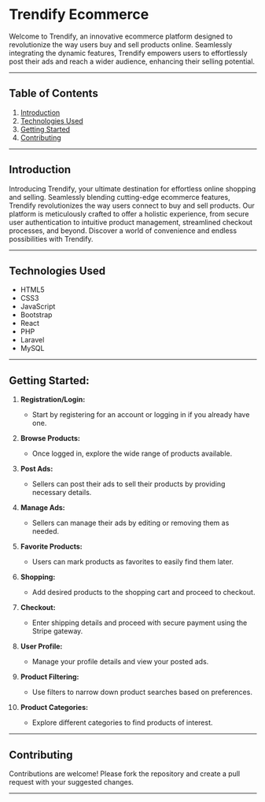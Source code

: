 
# Trendify Ecommerce 

Welcome to Trendify, an innovative ecommerce platform designed to revolutionize the way users buy and sell products online. Seamlessly integrating the dynamic features, Trendify empowers users to effortlessly post their ads and reach a wider audience, enhancing their selling potential.

---

## Table of Contents
1. [Introduction](#introduction)
2. [Technologies Used](#TechnologiesUsed)
3. [Getting Started](#gettingstarted)
4. [Contributing](#Contributing)


---

## Introduction
Introducing Trendify, your ultimate destination for effortless online shopping and selling. Seamlessly blending cutting-edge ecommerce features, Trendify revolutionizes the way users connect to buy and sell products. Our platform is meticulously crafted to offer a holistic experience, from secure user authentication to intuitive product management, streamlined checkout processes, and beyond. Discover a world of convenience and endless possibilities with Trendify.

---

## Technologies Used
- HTML5
- CSS3
- JavaScript
- Bootstrap
- React
- PHP
- Laravel
- MySQL

---

## Getting Started:

1.  **Registration/Login:**
    
    -   Start by registering for an account or logging in if you already have one.
2.  **Browse Products:**
    
    -   Once logged in, explore the wide range of products available.
3.  **Post Ads:**
    
    -   Sellers can post their ads to sell their products by providing necessary details.
4.  **Manage Ads:**
    
    -   Sellers can manage their ads by editing or removing them as needed.
5.  **Favorite Products:**
    
    -   Users can mark products as favorites to easily find them later.
6.  **Shopping:**
    
    -   Add desired products to the shopping cart and proceed to checkout.
7.  **Checkout:**
    
    -   Enter shipping details and proceed with secure payment using the Stripe gateway.
8.  **User Profile:**
    
    -   Manage your profile details and view your posted ads.
9.  **Product Filtering:**
    
    -   Use filters to narrow down product searches based on preferences.
10.  **Product Categories:**
    
	    -   Explore different categories to find products of interest.

---

## Contributing
Contributions are welcome! Please fork the repository and create a pull request with your suggested changes.

---
